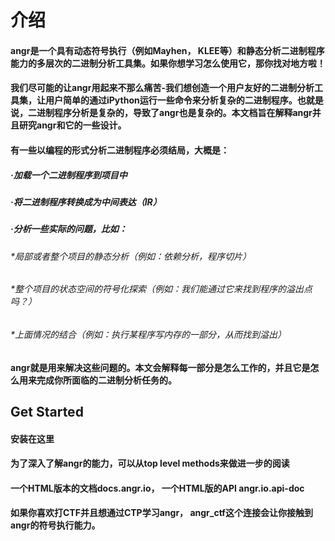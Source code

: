 # 介绍
####   angr是一个具有动态符号执行（例如Mayhen， KLEE等）和静态分析二进制程序能力的多层次的二进制分析工具集。如果你想学习怎么使用它，那你找对地方啦！
####   我们尽可能的让angr用起来不那么痛苦-我们想创造一个用户友好的二进制分析工具集，让用户简单的通过iPython运行一些命令来分析复杂的二进制程序。也就是说，二进制程序分析是复杂的，导致了angr也是复杂的。本文档旨在解释angr并且研究angr和它的一些设计。
####    有一些以编程的形式分析二进制程序必须结局，大概是：
#####  ·加载一个二进制程序到项目中
#####  ·将二进制程序转换成为中间表达（IR）
#####  ·分析一些实际的问题，比如：
######   *局部或者整个项目的静态分析（例如：依赖分析，程序切片）
######   *整个项目的状态空间的符号化探索（例如：我们能通过它来找到程序的溢出点吗？）
######   *上面情况的结合（例如：执行某程序写内存的一部分，从而找到溢出）
####    angr就是用来解决这些问题的。本文会解释每一部分是怎么工作的，并且它是怎么用来完成你所面临的二进制分析任务的。


## Get Started
#### 安装在这里
#### 为了深入了解angr的能力，可以从top level methods来做进一步的阅读
#### 一个HTML版本的文档docs.angr.io， 一个HTML版的API angr.io.api-doc
#### 如果你喜欢打CTF并且想通过CTP学习angr， angr_ctf这个连接会让你接触到angr的符号执行能力。
